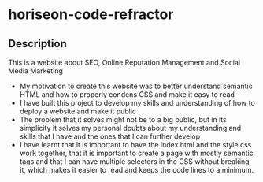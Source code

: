 # horiseon-code-refractor

## Description 
This is a website about SEO, Online Reputation Management and Social Media Marketing

- My motivation to create this website was to better understand semantic HTML and how to properly condens CSS and make it easy to read
- I have built this project to develop my skills and understanding of how to deploy a website and make it public
- The problem that it solves might not be to a big public, but in its simplicity it solves my personal doubts about my understanding and skills that I have and the ones that I can further develop
- I have learnt that it is important to have the index.html and the style.css work together, that it is important to create a page with mostly semantic tags and that I can have multiple selectors in the CSS without breaking it, which makes it easier to read and keeps the code lines to a minimum.
